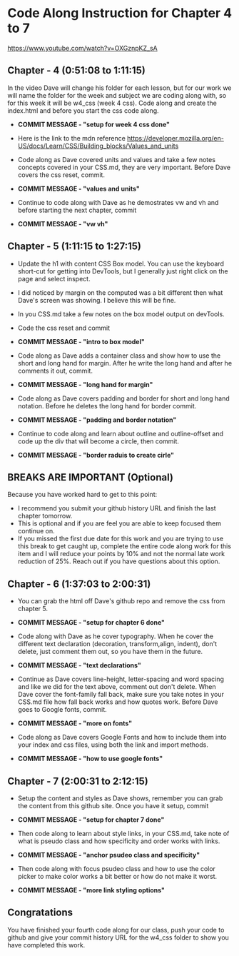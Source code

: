 # Code Along Instruction for Chapter 4 to 7
https://www.youtube.com/watch?v=OXGznpKZ_sA


## Chapter - 4 (0:51:08 to 1:11:15)

In the video Dave will change his folder for each lesson, but for our work we will name the folder for the week and subject we are coding along with, so for this week it will be w4_css (week 4 css). Code along and create the index.html and before you start the css code along. 

* **COMMIT MESSAGE - "setup for week 4 css done"**

* Here is the link to the mdn reference https://developer.mozilla.org/en-US/docs/Learn/CSS/Building_blocks/Values_and_units

* Code along as Dave covered units and values and take a few  notes concepts covered in your CSS.md, they are very important. Before Dave covers the css reset, commit.


* **COMMIT MESSAGE - "values and units"**

* Continue to code along with Dave as he demostrates vw and vh and before starting the next chapter, commit

* **COMMIT MESSAGE - "vw vh"**

## Chapter - 5 (1:11:15 to 1:27:15)

* Update the h1 with content CSS Box model.  You can use the keyboard short-cut for getting into DevTools, but I generally just right click on the page and select inspect.  

* I did noticed by margin on the computed was a bit different then what Dave's screen was showing.  I believe this will be fine. 

* In you CSS.md take a few notes on the box model output on devTools. 

* Code the css reset and commit 

* **COMMIT MESSAGE - "intro to box model"**

* Code along as Dave adds a container class and show how to use the short and long hand for margin.  After he write the long hand and after he comments it out, commit.

* **COMMIT MESSAGE - "long hand for margin"**

* Code along as Dave covers padding and border for short and long hand notation. Before he deletes the long hand for border commit.

* **COMMIT MESSAGE - "padding and border notation"**

* Continue to code along and learn about outline and outline-offset and code up the div that will become a circle, then commit.

* **COMMIT MESSAGE - "border raduis to create cirle"**


## BREAKS ARE IMPORTANT (Optional)

Because you have worked hard to get to this point:
* I recommend you submit your github history URL and finish the last chapter tomorrow.  
* This is optional and if you are feel you are able to keep focused them continue on.  
* If you missed the first due date for this work and you are trying to use this break to get caught up, complete the entire code along work for this item and I will reduce your points by 10% and not the normal late work reduction of 25%. Reach out if you have questions about this option. 

## Chapter - 6 (1:37:03 to 2:00:31)

* You can grab the html off Dave's github repo and remove the css from chapter 5.  

* **COMMIT MESSAGE - "setup for chapter 6 done"**

* Code along with Dave as he cover typography.  When he cover the different text declaration (decoration, transform,align, indent), don't delete, just comment them out, so you have them in the future. 

* **COMMIT MESSAGE - "text declarations"**

* Continue as Dave covers line-height, letter-spacing and word spacing and like we did for the text above, comment out don't delete.  When Dave cover the font-family fall back, make sure you take notes in your CSS.md file how fall back works and how quotes work. Before Dave goes to Google fonts, commit.


* **COMMIT MESSAGE - "more on fonts"**

* Code along as Dave covers Google Fonts and how to include them into your index and css files, using both the link and import methods.  

* **COMMIT MESSAGE - "how to use google fonts"**

## Chapter - 7 (2:00:31 to 2:12:15)
* Setup the content and styles as Dave shows, remember you can grab the content from this github site. Once you have it setup, commit

* **COMMIT MESSAGE - "setup for chapter 7 done"**

* Then code along to learn about style links, in your CSS.md, take note of what is pseudo class and how specificity and order works with links.  

* **COMMIT MESSAGE - "anchor psudeo class and specificity"**

* Then code along with focus psudeo class and how to use the color picker to make color works a bit better or how do not make it worst. 

* **COMMIT MESSAGE - "more link styling options"**



## Congratations
You have finished your fourth code along for our class, push your code to github and give your commit history URL for the w4_css folder to show you have completed this work. 
